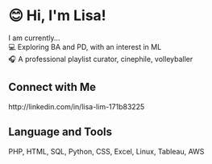 <h1> 😊 Hi, I'm Lisa! </h1>

I am currently... <br>
💻 Exploring BA and PD, with an interest in ML <br>
🎧 A professional playlist curator, cinephile, volleyballer <br>

<h2>Connect with Me</h2>
http://linkedin.com/in/lisa-lim-171b83225
<br>
<h2>Language and Tools</h2>
PHP, HTML, SQL, Python, CSS, Excel, Linux, Tableau, AWS




